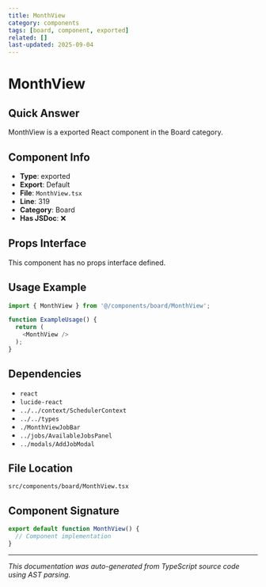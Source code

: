 ```yaml
---
title: MonthView
category: components
tags: [board, component, exported]
related: []
last-updated: 2025-09-04
---
```


# MonthView

## Quick Answer
MonthView is a exported React component in the Board category.

## Component Info

- **Type**: exported
- **Export**: Default
- **File**: `MonthView.tsx`
- **Line**: 319
- **Category**: Board
- **Has JSDoc**: ❌

## Props Interface

This component has no props interface defined.

## Usage Example

```typescript
import { MonthView } from '@/components/board/MonthView';

function ExampleUsage() {
  return (
    <MonthView />
  );
}
```

## Dependencies


- `react`
- `lucide-react`
- `../../context/SchedulerContext`
- `../../types`
- `./MonthViewJobBar`
- `../jobs/AvailableJobsPanel`
- `../modals/AddJobModal`


## File Location

`src/components/board/MonthView.tsx`

## Component Signature

```typescript
export default function MonthView() { 
  // Component implementation
}
```

---

*This documentation was auto-generated from TypeScript source code using AST parsing.*